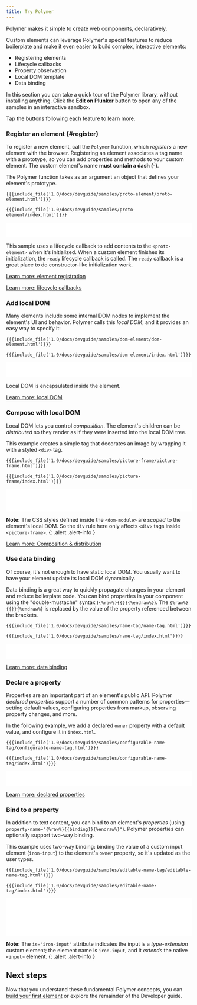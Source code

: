 ```yaml
---
title: Try Polymer
---
```


<!-- toc -->

Polymer makes it simple to create web components, declaratively.

Custom elements can leverage Polymer's special features to reduce boilerplate
and make it even easier to build complex, interactive elements:

- Registering elements
- Lifecycle callbacks
- Property observation
- Local DOM template
- Data binding

In this section you can take a quick tour of the Polymer library,
without installing anything. Click the **Edit on Plunker** button to open any
of the samples in an interactive sandbox.

Tap the buttons following each feature to learn more.

### Register an element {#register}

To register a new element, call the `Polymer` function, which
_registers_ a new element with the browser. Registering an element associates
a tag name with a prototype, so you can add properties and methods to your custom
element. The custom element's name **must contain a dash (-)**.

The Polymer function takes as an
argument an object that defines your element's prototype.

<demo-tabs selected="0" src="http://plnkr.co/edit/TbK3gUohLircKlIJByqc?p=preview">
  <demo-tab slot="demo-tab" heading="proto-element.html">
<pre><code>{{{include_file('1.0/docs/devguide/samples/proto-element/proto-element.html')}}}</code></pre>
  </demo-tab>
  <demo-tab slot="demo-tab" heading="index.html">
<pre><code>{{{include_file('1.0/docs/devguide/samples/proto-element/index.html')}}}</code></pre>
  </demo-tab>

  <iframe frameborder="0" src="samples/proto-element/index.html" width="100%" height="40"></iframe>
</demo-tabs>

This sample uses a lifecycle callback
to add contents to the `<proto-element>` when it's initialized.
When a custom element finishes its initialization, the `ready` lifecycle callback is called.
The `ready` callback is a great place to do constructor-like initialization work.

<p><a href="/1.0/docs/devguide/registering-elements" class="blue-button">
  Learn more: element registration
</a></p>

<p><a href="/1.0/docs/devguide/registering-elements#lifecycle-callbacks" class="blue-button">
  Learn more: lifecycle callbacks
</a></p>

### Add local DOM

Many elements include some internal DOM nodes to implement the element's UI and behavior.
Polymer calls this _local DOM_, and it provides an easy way to specify it:

<demo-tabs selected="0" src="http://plnkr.co/edit/RhZMWIWf6hbFUXxRSQkz?p=preview">
  <demo-tab slot="demo-tab" heading="dom-element.html">
<pre><code>{{{include_file('1.0/docs/devguide/samples/dom-element/dom-element.html')}}}</code></pre>
  </demo-tab>
  <demo-tab slot="demo-tab" heading="index.html">
<pre><code>{{{include_file('1.0/docs/devguide/samples/dom-element/index.html')}}}</code></pre>
  </demo-tab>

  <iframe frameborder="0" src="samples/dom-element/index.html" width="100%" height="40"></iframe>
</demo-tabs>

Local DOM is encapsulated inside the element.

<p><a href="/1.0/docs/devguide/local-dom" class="blue-button">Learn more: local DOM</a></p>

### Compose with local DOM

Local DOM lets you control _composition_. The element's children can be _distributed_
so they render as if they were inserted into the local DOM tree.

This example creates a simple tag that decorates an image by wrapping it
with a styled `<div>` tag.

<demo-tabs selected="0" src="http://plnkr.co/edit/qEMZleDbvKrNcpPXSviW?p=preview">
  <demo-tab slot="demo-tab" heading="picture-frame.html">
<pre><code>{{{include_file('1.0/docs/devguide/samples/picture-frame/picture-frame.html')}}}</code></pre>
  </demo-tab>
  <demo-tab slot="demo-tab" heading="index.html">
<pre><code>{{{include_file('1.0/docs/devguide/samples/picture-frame/index.html')}}}</code></pre>
  </demo-tab>

  <iframe frameborder="0" src="samples/picture-frame/index.html" width="100%" height="60"></iframe>
</demo-tabs>

**Note:** The CSS styles defined inside the `<dom-module>` are _scoped_ to the element's local DOM.
So the `div` rule here only affects `<div>` tags inside `<picture-frame>`.
{: .alert .alert-info }

<p><a href="/1.0/docs/devguide/local-dom#dom-distribution" class="blue-button">
Learn more: Composition & distribution</a></p>

### Use data binding

Of course, it's not enough to have static local DOM. You usually want to have your element update
its local DOM dynamically.

Data binding is a great way to quickly propagate changes in your element and reduce boilerplate code.
You can bind properties in your component using the "double-mustache" syntax (`{%raw%}{{}}{%endraw%}`).
The `{%raw%}{{}}{%endraw%}` is replaced by the value of the property referenced between the brackets.

<demo-tabs selected="0" src="http://plnkr.co/edit/LUm1XjpxlMIQFqGy04NS?p=preview">
  <demo-tab slot="demo-tab" heading="name-tag.html">
<pre><code>{{{include_file('1.0/docs/devguide/samples/name-tag/name-tag.html')}}}</code></pre>
  </demo-tab>
  <demo-tab slot="demo-tab" heading="index.html">
<pre><code>{{{include_file('1.0/docs/devguide/samples/name-tag/index.html')}}}</code></pre>
  </demo-tab>

  <iframe frameborder="0" src="samples/name-tag/index.html" width="100%" height="40"></iframe>
</demo-tabs>

<p><a href="/1.0/docs/devguide/data-binding" class="blue-button">
Learn more: data binding</a></p>

### Declare a property

Properties are an important part of an element's public API. Polymer
_declared properties_ support a number of common patterns for properties—setting default
values, configuring properties from markup, observing property changes, and more.

In the following example, we add a declared `owner` property with a default value,
and configure it in `index.html`.

<demo-tabs selected="0" src="http://plnkr.co/edit/HjgVnjpxMTvZJfhwpRPE?p=preview">
  <demo-tab slot="demo-tab" heading="configurable-name-tag.html">
<pre><code>{{{include_file('1.0/docs/devguide/samples/configurable-name-tag/configurable-name-tag.html')}}}</code></pre>
  </demo-tab>
  <demo-tab slot="demo-tab" heading="index.html">
<pre><code>{{{include_file('1.0/docs/devguide/samples/configurable-name-tag/index.html')}}}</code></pre>
  </demo-tab>

  <iframe frameborder="0" src="samples/configurable-name-tag/index.html" width="100%" height="40"></iframe>
</demo-tabs>

<p><a href="/1.0/docs/devguide/properties" class="blue-button">
Learn more: declared properties</a></p>

### Bind to a property

In addition to text content, you can bind to an element's _properties_ (using
`property-name="{%raw%}{{binding}}{%endraw%}"`). Polymer properties
can optionally support two-way binding.

This example uses two-way binding: binding the value of a custom input element (`iron-input`)
to the element's `owner` property, so it's updated as the user types.

<demo-tabs selected="0" src="http://plnkr.co/edit/DIA7weGNRf9Ejxp6xyh1?p=preview">
  <demo-tab slot="demo-tab" heading="editable-name-tag.html">
<pre><code>{{{include_file('1.0/docs/devguide/samples/editable-name-tag/editable-name-tag.html')}}}</code></pre>
  </demo-tab>
  <demo-tab slot="demo-tab" heading="index.html">
<pre><code>{{{include_file('1.0/docs/devguide/samples/editable-name-tag/index.html')}}}</code></pre>
  </demo-tab>

  <iframe frameborder="0" src="samples/editable-name-tag/index.html" width="100%" height="100"></iframe>
</demo-tabs>

**Note:** The `is="iron-input"` attribute indicates the input is a _type-extension_ custom
element; the element name is `iron-input`, and it _extends_ the native `<input>` element.
{: .alert .alert-info }

## Next steps

Now that you understand these fundamental Polymer concepts, you can
[build your first element](/1.0/start/first-element/intro) or explore
the remainder of the Developer guide.
